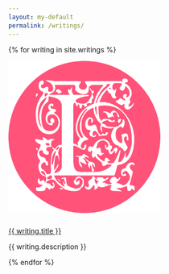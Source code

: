 ```yaml
---
layout: my-default
permalink: /writings/
---
```



<div class="container">


{% for writing in site.writings %}
        <div class="fixed" id="featured">
            <a href="{{ writing.url }}"><img class="center" src="/assets/png/initial.png" style="width: 60%; padding-bottom: 10px;"></a>
            <div class="border"></div>
            <p class="code"><a href="{{ writing.url }}">{{ writing.title }}</a></p>
            <p class="code">{{ writing.description }}</p>
        </div>

{% endfor %}

</div>
<!--

<br /><br /><br />



{% for writing in site.writings %}


<h3><a style="font-size:1.2em" href={{ writing.url }} title={{ writing.tile }}>※ {{ writing.title }}</a></h3>
<p>{{ writing.description }}</p>
<br />

{% endfor %}

-->
